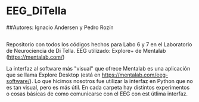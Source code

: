 # EEG_DiTella

##Autores: Ignacio Andersen y Pedro Rozín
##

Repositorio con todos los códigos hechos para Labo 6 y 7 en el Laboratorio de Neurociencia de Di Tella.
EEG utilizado: Explore+ de Mentalab (https://mentalab.com/)

La interfaz al software más "visual" que ofrece Mentalab es una aplicación que se llama Explore Desktop (está en https://mentalab.com/eeg-software/). Lo que hicimos nosotros fue utilizar la interfaz en Python que no es tan visual, pero es más útil. En cada carpeta hay distintos experimentos o cosas básicas de como comunicarse con el EEG con est útlima interfaz.





